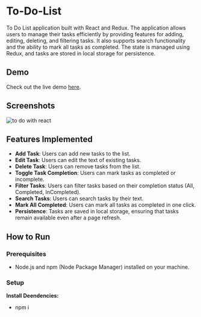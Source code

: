 # To-Do-List
To Do List application built with React and Redux.
The application allows users to manage their tasks efficiently by providing features for adding, editing, deleting, and filtering tasks.
It also supports search functionality and the ability to mark all tasks as completed. The state is managed using Redux, and tasks are stored in local storage for persistence.

## Demo

Check out the live demo [here](https://to-do-list-woad-xi-96.vercel.app/).

## Screenshots

![to do with react](https://github.com/user-attachments/assets/65fe7529-2412-4bd3-90a6-63e03697ca50)

## Features Implemented

 - **Add Task**: Users can add new tasks to the list.
 - **Edit Task**: Users can edit the text of existing tasks.
 - **Delete Task**: Users can remove tasks from the list.
 - **Toggle Task Completion**: Users can mark tasks as completed or incomplete.
 - **Filter Tasks**: Users can filter tasks based on their completion status (All, Completed, InCompleted).
 - **Search Tasks**: Users can search tasks by their text.
 - **Mark All Completed**: Users can mark all tasks as completed in one click.
 - **Persistence**: Tasks are saved in local storage, ensuring that tasks remain available even after a page refresh.

## How to Run

### Prerequisites

 - Node.js and npm (Node Package Manager) installed on your machine.

### Setup

**Install Deendencies:**
 - npm i

 
